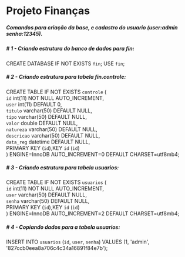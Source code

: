 # Projeto Finanças 
##### Comandos para criação da base, e cadastro do usuario (user:admin senha:12345).
##### # 1 - Criando estrutura do banco de dados para fin:<br />
 CREATE DATABASE IF NOT EXISTS `fin`;
 USE `fin`;

##### # 2 - Criando estrutura para tabela fin.controle:<br />
 CREATE TABLE IF NOT EXISTS `controle` (<br />
  `id` int(11) NOT NULL AUTO_INCREMENT,<br />
  `user` int(11) DEFAULT 0,<br />
  `titulo` varchar(50) DEFAULT NULL,<br />
  `tipo` varchar(50) DEFAULT NULL,<br />
  `valor` double DEFAULT NULL,<br />
  `natureza` varchar(50) DEFAULT NULL,<br />
  `descricao` varchar(50) DEFAULT NULL,<br />
  `data_reg` datetime DEFAULT NULL,<br />
  PRIMARY KEY (`id`),KEY `id` (`id`)<br />
) ENGINE=InnoDB AUTO_INCREMENT=0 DEFAULT CHARSET=utf8mb4;

##### # 3 - Criando estrutura para tabela usuarios:<br />
 CREATE TABLE IF NOT EXISTS `usuarios` (<br />
  `id` int(11) NOT NULL AUTO_INCREMENT,<br />
  `user` varchar(50) DEFAULT NULL,<br />
  `senha` varchar(50) DEFAULT NULL,<br />
  PRIMARY KEY (`id`),KEY `id` (`id`)<br />
) ENGINE=InnoDB AUTO_INCREMENT=2 DEFAULT CHARSET=utf8mb4;

##### # 4 - Copiando dados para a tabela usuarios:<br />
 INSERT INTO `usuarios` (`id`, `user`, `senha`) VALUES
	(1, 'admin', '827ccb0eea8a706c4c34a16891f84e7b');
